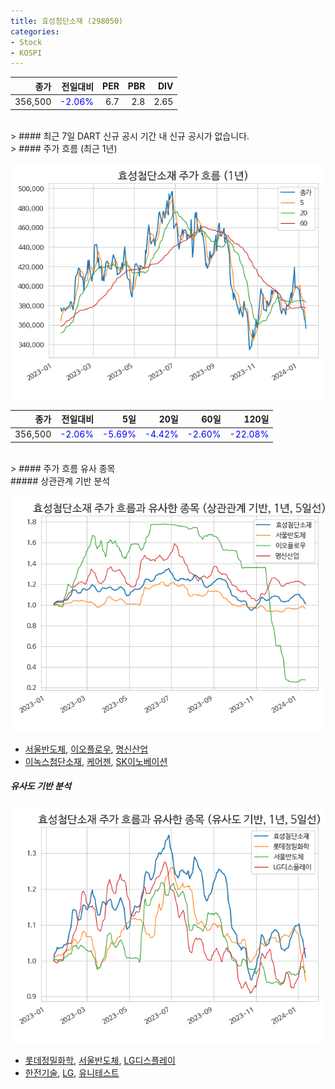 ```yaml
---
title: 효성첨단소재 (298050)
categories:
- Stock
- KOSPI
---
```


|종가|전일대비|PER|PBR|DIV|
|---:|-------:|--:|--:|--:|
|356,500|<span style="color: blue">-2.06%</span>|6.7|2.8|2.65|

<!-- more -->

<br>
> #### 최근 7일 DART 신규 공시
기간 내 신규 공시가 없습니다.

<br>
> #### 주가 흐름 (최근 1년)

![298050](/assets/images/stock/298050.png)

|종가|전일대비|5일|20일|60일|120일|
|---:|-------:|--:|---:|---:|----:|
|356,500|<span style="color: blue">-2.06%</span>|<span style="color: blue">-5.69%</span>|<span style="color: blue">-4.42%</span>|<span style="color: blue">-2.60%</span>|<span style="color: blue">-22.08%</span>|

<br>
> #### 주가 흐름 유사 종목
<br>
##### 상관관계 기반 분석

![298050](/assets/images/stock/298050_corr.png)
- [서울반도체](/046890/), [이오플로우](/294090/), [명신산업](/009900/)
- [이녹스첨단소재](/272290/), [케어젠](/214370/), [SK이노베이션](/096770/)

##### 유사도 기반 분석

![298050](/assets/images/stock/298050_sim.png)
- [롯데정밀화학](/004000/), [서울반도체](/046890/), [LG디스플레이](/034220/)
- [한전기술](/052690/), [LG](/003550/), [유니테스트](/086390/)